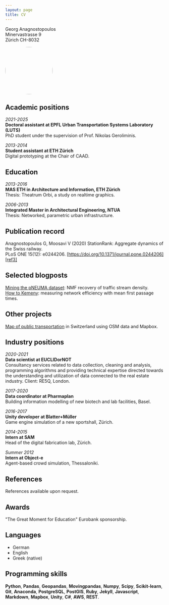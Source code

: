 ```yaml
---
layout: page
title: CV
---
```

Georg Anagnostopoulos<br>
Minervastrasse 9<br>
Zürich CH-8032

<img src="https://github.com/GAnagno/myblog/blob/gh-pages/assets/images/Profilbild.jpg?raw=true" height="auto" width="150" style="border-radius:50%">

Academic positions
----------
*2021-2025*  
**Doctoral assistant at EPFL Urban Transportation Systems Laboratory (LUTS)**  
PhD student under the supervision of Prof. Nikolas Geroliminis.  

*2013-2014*  
**Student assistant at ETH Zürich**  
Digital prototyping at the Chair of CAAD.

Education
----------
*2013-2016*  
**MAS ETH in Architecture and Information, ETH Zürich**  
Thesis: Theatrum Orbi, a study on realtime graphics.  

*2006-2013*  
**Integrated Master in Architectural Engineering, NTUA**  
Thesis: Networked, parametric urban infrastructure.

Publication record
----------
Anagnostopoulos G, Moosavi V (2020)
StationRank: Aggregate dynamics of the Swiss railway.  
PLoS ONE 15(12): e0244206. [https://doi.org/10.1371/journal.pone.0244206][ref3]  

Selected blogposts
----------
[Mining the pNEUMA dataset][ref1]: NMF recovery of traffic stream density.  
[How to Kemeny][ref2]: measuring network efficiency with mean first passage times.  

Other projects
--------------------
[Map of public transportation][ref4] in Switzerland using OSM data and Mapbox.

<div style="page-break-after: always;"></div>

Industry positions
----------
*2020-2021*  
**Data scientist at EUCLIDorNOT**  
Consultancy services related to data collection, cleaning and analysis, programming algorithms and providing technical expertise directed towards the understanding and utilization of data connected to the real estate industry. Client: RE5Q, London.  

*2017-2020*  
**Data coordinator at Pharmaplan**  
Building information modelling of new biotech and lab facilities, Basel.  

*2016-2017*  
**Unity developer at Blatter+Müller**  
Game engine simulation of a new sportshall, Zürich.  

*2014-2015*  
**Intern at SAM**  
Head of the digital fabrication lab, Zürich.  

*Summer 2012*  
**Intern at Object-e**  
Agent-based crowd simulation, Thessaloniki.


References
--------------------
References available upon request.

Awards
---------
"The Great Moment for Education" Eurobank sponsorship.

Languages
---------
- German
- English
- Greek (native)


Programming skills
---------

**Python**, **Pandas**, **Geopandas**, **Movingpandas**, **Numpy**, **Scipy**, **Scikit-learn**, **Git**, **Anaconda**, **PostgreSQL**, **PostGIS**, **Ruby**, **Jekyll**, **Javascript**, **Markdown**, **Mapbox**, **Unity**, **C#**, **AWS**, **REST**.


[ref1]: https://ganagno.github.io/myblog/2021/02/28/mining-the-pneuma-dataset.html
[ref2]: https://ganagno.github.io/myblog/2020/09/17/how-to-kemeny.html
[ref3]: https://doi.org/10.1371/journal.pone.0244206
[ref4]: https://ganagno.github.io/maps/che.html
